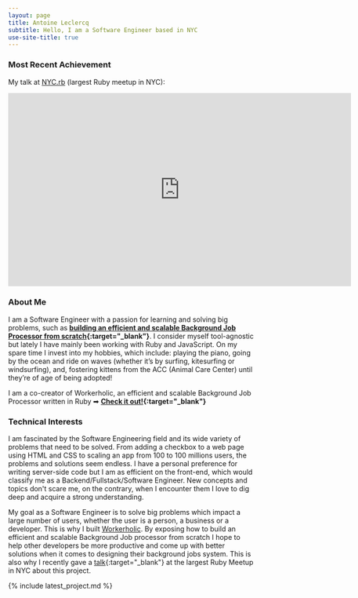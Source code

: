 ```yaml
---
layout: page
title: Antoine Leclercq
subtitle: Hello, I am a Software Engineer based in NYC
use-site-title: true
---
```


### Most Recent Achievement
 My talk at [NYC.rb](https://www.meetup.com/NYC-rb/events/235117573/) (largest Ruby meetup in NYC):
<div class="talk">
  <iframe width="700" height="394" src="https://www.youtube.com/embed/BnTT01k1Ztg?rel=0" frameborder="0" allowfullscreen></iframe>
</div>

### About Me

I am a Software Engineer with a passion for learning and solving big problems, such as **[building an efficient and scalable Background Job Processor from scratch](https://workerholic.github.io){:target="_blank"}**. I consider myself tool-agnostic but lately I have mainly been working with Ruby and JavaScript. On my spare time I invest into my hobbies, which include: playing the piano, going by the ocean and ride on waves (whether it’s by surfing, kitesurfing or windsurfing), and, fostering kittens from the ACC (Animal Care Center) until they’re of age of being adopted!

I am a co-creator of Workerholic, an efficient and scalable Background Job Processor written in Ruby ➡ **[Check it out!](https://workerholic.github.io){:target="_blank"}**

### Technical Interests
I am fascinated by the Software Engineering field and its wide variety of problems that need to be solved. From adding a checkbox to a web page using HTML and CSS to scaling an app from 100 to 100 millions users, the problems and solutions seem endless. I have a personal preference for writing server-side code but I am as efficient on the front-end, which would classify me as a Backend/Fullstack/Software Engineer. New concepts and topics don't scare me, on the contrary, when I encounter them I love to dig deep and acquire a strong understanding.

My goal as a Software Engineer is to solve big problems which impact a large number of users, whether the user is a person, a business or a developer. This is why I built [Workerholic](https://workerholic.github.io). By exposing how to build an efficient and scalable Background Job processor from scratch I hope to help other developers be more productive and come up with better solutions when it comes to designing their background jobs system. This is also why I recently gave a [talk](https://youtu.be/BnTT01k1Ztg){:target="_blank"} at the largest Ruby Meetup in NYC about this project.


{% include latest_project.md %}